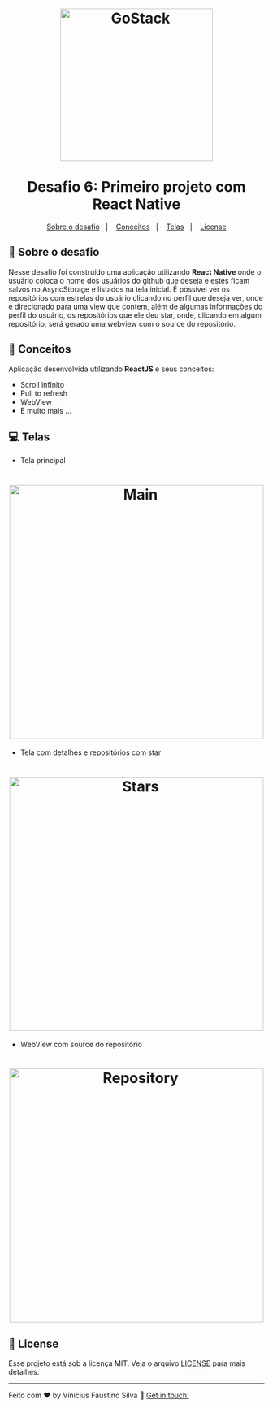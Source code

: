 <h1 align="center">
  <img alt="GoStack" title="GoStack" src=".github/logo.png" width="300px" />
  <br />
  <br />
  Desafio 6: Primeiro projeto com React Native
</h1>

<p align="center">
  <a href="#rocket-sobre-o-desafio">Sobre o desafio</a>&nbsp;&nbsp;&nbsp;|&nbsp;&nbsp;&nbsp;
  <a href="#wrench-conceitos">Conceitos</a>&nbsp;&nbsp;&nbsp;|&nbsp;&nbsp;&nbsp;
  <a href="#computer-telas">Telas</a>&nbsp;&nbsp;&nbsp;|&nbsp;&nbsp;&nbsp;
  <a href="#memo-license">License</a>
</p>

## :rocket: Sobre o desafio

Nesse desafio foi construído uma aplicação utilizando **React Native** onde o usuário coloca o nome dos usuários do github que deseja e estes ficam salvos no AsyncStorage e listados na tela inicial. É possível ver os repositórios com estrelas do usuário clicando no perfil que deseja ver, onde é direcionado para uma view que contem, além de algumas informações do perfil do usuário, os repositórios que ele deu star, onde, clicando em algum repositório, será gerado uma webview com o source do repositório.

## :wrench: Conceitos

Aplicação desenvolvida utilizando **ReactJS** e seus conceitos:

- Scroll infinito
- Pull to refresh
- WebView
- E muito mais ...

## :computer: Telas

- Tela principal

<h1 align="center">
  <img alt="Main" title="Main" src=".github/image-1.jpg" width="500px" />
</h1>

- Tela com detalhes e repositórios com star

<h1 align="center">
  <img alt="Stars" title="Stars" src=".github/image-2.jpg" width="500px" />
</h1>

- WebView com source do repositório

<h1 align="center">
  <img alt="Repository" title="Repository" src=".github/image-3.jpg" width="500px" />
</h1>

## :memo: License

Esse projeto está sob a licença MIT. Veja o arquivo [LICENSE](LICENSE.md) para mais detalhes.

---

Feito com ♥ by Vinicius Faustino Silva :wave: [Get in touch!](https://www.linkedin.com/in/vinícius-silva-019aa0165)
